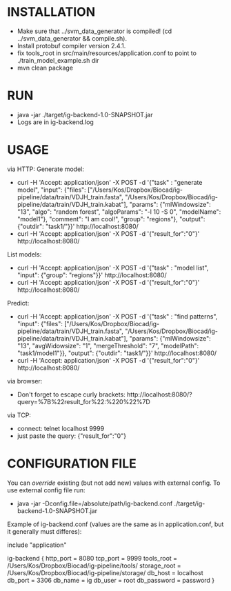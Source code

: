 INSTALLATION
============
* Make sure that ../svm_data_generator is compiled! (cd ../svm_data_generator && compile.sh).
* Install protobuf compiler version 2.4.1.
* fix tools_root in src/main/resources/application.conf to point to ./train_model_example.sh dir
* mvn clean package

RUN
===
* java -jar ./target/ig-backend-1.0-SNAPSHOT.jar
* Logs are in ig-backend.log

USAGE
=====
via HTTP:
Generate model:
* curl -H 'Accept: application/json' -X POST -d '{"task" : "generate model", "input": {"files": ["/Users/Kos/Dropbox/Biocad/ig-pipeline/data/train/VDJH_train.fasta", "/Users/Kos/Dropbox/Biocad/ig-pipeline/data/train/VDJH_train.kabat"], "params": {"mlWindowsize": "13", "algo": "random forest", "algoParams": "-l 10 -S 0", "modelName": "model1"}, "comment": "I am cool!", "group": "regions"}, "output": {"outdir": "task1/"}}' http://localhost:8080/
* curl -H 'Accept: application/json' -X POST -d '{"result_for":"0"}' http://localhost:8080/

List models:
* curl -H 'Accept: application/json' -X POST -d '{"task" : "model list", "input": {"group": "regions"}}' http://localhost:8080/
* curl -H 'Accept: application/json' -X POST -d '{"result_for":"0"}' http://localhost:8080/

Predict:
* curl -H 'Accept: application/json' -X POST -d '{"task" : "find patterns", "input": {"files": ["/Users/Kos/Dropbox/Biocad/ig-pipeline/data/train/VDJH_train.fasta", "/Users/Kos/Dropbox/Biocad/ig-pipeline/data/train/VDJH_train.kabat"], "params": {"mlWindowsize": "13", "avgWidowsize": "1", "mergeThreshold": "7", "modelPath": "task1/model1"}}, "output": {"outdir": "task1/"}}' http://localhost:8080/
* curl -H 'Accept: application/json' -X POST -d '{"result_for":"0"}' http://localhost:8080/

via browser:
* Don't forget to escape curly brackets: http://localhost:8080/?query=%7B%22result_for%22:%220%22%7D

via TCP:
* connect: telnet localhost 9999
* just paste the query: {"result_for":"0"}

CONFIGURATION FILE
==================
You can _override_ existing (but not add new) values with external config. To use external config file run:
* java -jar -Dconfig.file=/absolute/path/ig-backend.conf  ./target/ig-backend-1.0-SNAPSHOT.jar

Example of ig-backend.conf (values are the same as in application.conf, but it generally must differes):

include "application"

ig-backend {
    http_port = 8080
    tcp_port = 9999
    tools_root = /Users/Kos/Dropbox/Biocad/ig-pipeline/tools/
    storage_root = /Users/Kos/Dropbox/Biocad/ig-pipeline/storage/
    db_host = localhost
    db_port = 3306
    db_name = ig
    db_user = root
    db_password = password
}